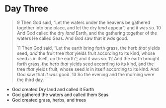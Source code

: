 # Day Three

>   9 Then God said, “Let the waters under the heavens be gathered together into one place, and let the dry *land* appear”; and it was so. 10 And God called the dry *land* Earth, and the gathering together of the waters He called Seas. And God saw that *it was* good.
>
>   11 Then God said, “Let the earth bring forth grass, the herb *that* yields seed, *and* the fruit tree *that* yields fruit according to its kind, whose seed *is* in itself, on the earth”; and it was so. 12 And the earth brought forth grass, the herb *that* yields seed according to its kind, and the tree *that* yields fruit, whose seed *is* in itself according to its kind. And God saw that *it was* good. 13 So the evening and the morning were the third day.

-   God created Dry land and called it Earth
-   God gathered the waters and called them Seas
-   God created grass, herbs, and trees


